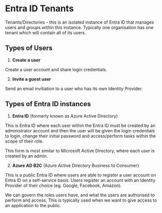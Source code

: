# Entra ID Tenants

Tenants/Directories - this is an isolated instance of Entra ID that manages users and groups within this instance. Typically one organisation has one tenant which will contain all of its users.

## Types of Users

1. **Create a user**

Create a user account and share login credentials.

2. **Invite a guest user**

Send an email invitiation to a user who has its own Identity Provider.

## Types of Entra ID instances

1. **Entra ID** (formerly known as Azure Active Directory)

This is Entra ID where each user within the Entra ID must be created by an administrator account and then the user will be given the login credentials to login, change their initial password and access/perform tasks within the scope of their role.

This form is most similar to Microsoft Active Directory, where each user is created by an admin.

2. **Azure AD B2C** (Azure Active Directory Business to Consumer)

This is a public Entra ID where users are able to register a user account on Entra ID on a self-service basis. Users register an account with an Identity Provider of their choice (eg. Google, Facebook, Amazon).

We can govern the roles users have, and what the users are authorised to perform and access. This is typically used when we want to give access to an application to the public.